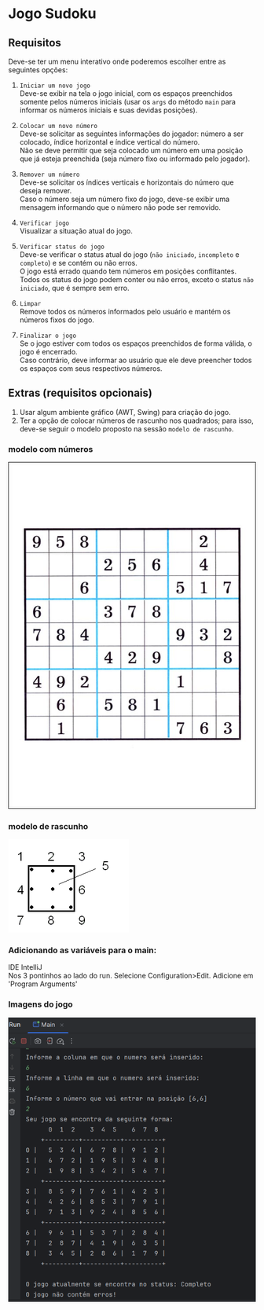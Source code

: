 # Jogo Sudoku

## Requisitos

Deve-se ter um menu interativo onde poderemos escolher entre as seguintes opções:

1. `Iniciar um novo jogo`  
   Deve-se exibir na tela o jogo inicial, com os espaços preenchidos somente pelos números iniciais (usar os `args` do método `main` para informar os números iniciais e suas devidas posições).

2. `Colocar um novo número`  
   Deve-se solicitar as seguintes informações do jogador: número a ser colocado, índice horizontal e índice vertical do número.  
   Não se deve permitir que seja colocado um número em uma posição que já esteja preenchida (seja número fixo ou informado pelo jogador).

3. `Remover um número`  
   Deve-se solicitar os índices verticais e horizontais do número que deseja remover.  
   Caso o número seja um número fixo do jogo, deve-se exibir uma mensagem informando que o número não pode ser removido.

4. `Verificar jogo`  
   Visualizar a situação atual do jogo.

5. `Verificar status do jogo`  
   Deve-se verificar o status atual do jogo (`não iniciado`, `incompleto` e `completo`) e se contém ou não erros.  
   O jogo está errado quando tem números em posições conflitantes.  
   Todos os status do jogo podem conter ou não erros, exceto o status `não iniciado`, que é sempre sem erro.

6. `Limpar`  
   Remove todos os números informados pelo usuário e mantém os números fixos do jogo.

7. `Finalizar o jogo`  
   Se o jogo estiver com todos os espaços preenchidos de forma válida, o jogo é encerrado.  
   Caso contrário, deve informar ao usuário que ele deve preencher todos os espaços com seus respectivos números.

## Extras (requisitos opcionais)

1. Usar algum ambiente gráfico (AWT, Swing) para criação do jogo.
2. Ter a opção de colocar números de rascunho nos quadrados; para isso, deve-se seguir o modelo proposto na sessão `modelo de rascunho`.

### modelo com números
![Sudoku](images/sudoku.jpg)

### modelo de rascunho
![rascunho](images/draft.gif)

### Adicionando as variáveis para o main:
IDE IntelliJ </br>
Nos 3 pontinhos ao lado do run. Selecione Configuration>Edit.
Adicione em 'Program Arguments'

### Imagens do jogo
![jogo](images/img.png)